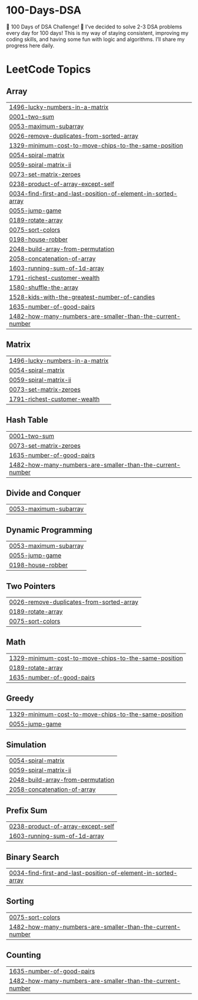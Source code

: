 # 100-Days-DSA
🎯 100 Days of DSA Challenge! 🎯 I’ve decided to solve 2-3 DSA problems every day for 100 days! This is my way of staying consistent, improving my coding skills, and having some fun with logic and algorithms.  I’ll share my progress here daily.

<!---LeetCode Topics Start-->
# LeetCode Topics
## Array
|  |
| ------- |
| [1496-lucky-numbers-in-a-matrix](https://github.com/Maheshdolly/100-Days-DSA/tree/master/1496-lucky-numbers-in-a-matrix) |
| [0001-two-sum](https://github.com/Maheshdolly/100-Days-DSA/tree/master/0001-two-sum) |
| [0053-maximum-subarray](https://github.com/Maheshdolly/100-Days-DSA/tree/master/0053-maximum-subarray) |
| [0026-remove-duplicates-from-sorted-array](https://github.com/Maheshdolly/100-Days-DSA/tree/master/0026-remove-duplicates-from-sorted-array) |
| [1329-minimum-cost-to-move-chips-to-the-same-position](https://github.com/Maheshdolly/100-Days-DSA/tree/master/1329-minimum-cost-to-move-chips-to-the-same-position) |
| [0054-spiral-matrix](https://github.com/Maheshdolly/100-Days-DSA/tree/master/0054-spiral-matrix) |
| [0059-spiral-matrix-ii](https://github.com/Maheshdolly/100-Days-DSA/tree/master/0059-spiral-matrix-ii) |
| [0073-set-matrix-zeroes](https://github.com/Maheshdolly/100-Days-DSA/tree/master/0073-set-matrix-zeroes) |
| [0238-product-of-array-except-self](https://github.com/Maheshdolly/100-Days-DSA/tree/master/0238-product-of-array-except-self) |
| [0034-find-first-and-last-position-of-element-in-sorted-array](https://github.com/Maheshdolly/100-Days-DSA/tree/master/0034-find-first-and-last-position-of-element-in-sorted-array) |
| [0055-jump-game](https://github.com/Maheshdolly/100-Days-DSA/tree/master/0055-jump-game) |
| [0189-rotate-array](https://github.com/Maheshdolly/100-Days-DSA/tree/master/0189-rotate-array) |
| [0075-sort-colors](https://github.com/Maheshdolly/100-Days-DSA/tree/master/0075-sort-colors) |
| [0198-house-robber](https://github.com/Maheshdolly/100-Days-DSA/tree/master/0198-house-robber) |
| [2048-build-array-from-permutation](https://github.com/Maheshdolly/100-Days-DSA/tree/master/2048-build-array-from-permutation) |
| [2058-concatenation-of-array](https://github.com/Maheshdolly/100-Days-DSA/tree/master/2058-concatenation-of-array) |
| [1603-running-sum-of-1d-array](https://github.com/Maheshdolly/100-Days-DSA/tree/master/1603-running-sum-of-1d-array) |
| [1791-richest-customer-wealth](https://github.com/Maheshdolly/100-Days-DSA/tree/master/1791-richest-customer-wealth) |
| [1580-shuffle-the-array](https://github.com/Maheshdolly/100-Days-DSA/tree/master/1580-shuffle-the-array) |
| [1528-kids-with-the-greatest-number-of-candies](https://github.com/Maheshdolly/100-Days-DSA/tree/master/1528-kids-with-the-greatest-number-of-candies) |
| [1635-number-of-good-pairs](https://github.com/Maheshdolly/100-Days-DSA/tree/master/1635-number-of-good-pairs) |
| [1482-how-many-numbers-are-smaller-than-the-current-number](https://github.com/Maheshdolly/100-Days-DSA/tree/master/1482-how-many-numbers-are-smaller-than-the-current-number) |
## Matrix
|  |
| ------- |
| [1496-lucky-numbers-in-a-matrix](https://github.com/Maheshdolly/100-Days-DSA/tree/master/1496-lucky-numbers-in-a-matrix) |
| [0054-spiral-matrix](https://github.com/Maheshdolly/100-Days-DSA/tree/master/0054-spiral-matrix) |
| [0059-spiral-matrix-ii](https://github.com/Maheshdolly/100-Days-DSA/tree/master/0059-spiral-matrix-ii) |
| [0073-set-matrix-zeroes](https://github.com/Maheshdolly/100-Days-DSA/tree/master/0073-set-matrix-zeroes) |
| [1791-richest-customer-wealth](https://github.com/Maheshdolly/100-Days-DSA/tree/master/1791-richest-customer-wealth) |
## Hash Table
|  |
| ------- |
| [0001-two-sum](https://github.com/Maheshdolly/100-Days-DSA/tree/master/0001-two-sum) |
| [0073-set-matrix-zeroes](https://github.com/Maheshdolly/100-Days-DSA/tree/master/0073-set-matrix-zeroes) |
| [1635-number-of-good-pairs](https://github.com/Maheshdolly/100-Days-DSA/tree/master/1635-number-of-good-pairs) |
| [1482-how-many-numbers-are-smaller-than-the-current-number](https://github.com/Maheshdolly/100-Days-DSA/tree/master/1482-how-many-numbers-are-smaller-than-the-current-number) |
## Divide and Conquer
|  |
| ------- |
| [0053-maximum-subarray](https://github.com/Maheshdolly/100-Days-DSA/tree/master/0053-maximum-subarray) |
## Dynamic Programming
|  |
| ------- |
| [0053-maximum-subarray](https://github.com/Maheshdolly/100-Days-DSA/tree/master/0053-maximum-subarray) |
| [0055-jump-game](https://github.com/Maheshdolly/100-Days-DSA/tree/master/0055-jump-game) |
| [0198-house-robber](https://github.com/Maheshdolly/100-Days-DSA/tree/master/0198-house-robber) |
## Two Pointers
|  |
| ------- |
| [0026-remove-duplicates-from-sorted-array](https://github.com/Maheshdolly/100-Days-DSA/tree/master/0026-remove-duplicates-from-sorted-array) |
| [0189-rotate-array](https://github.com/Maheshdolly/100-Days-DSA/tree/master/0189-rotate-array) |
| [0075-sort-colors](https://github.com/Maheshdolly/100-Days-DSA/tree/master/0075-sort-colors) |
## Math
|  |
| ------- |
| [1329-minimum-cost-to-move-chips-to-the-same-position](https://github.com/Maheshdolly/100-Days-DSA/tree/master/1329-minimum-cost-to-move-chips-to-the-same-position) |
| [0189-rotate-array](https://github.com/Maheshdolly/100-Days-DSA/tree/master/0189-rotate-array) |
| [1635-number-of-good-pairs](https://github.com/Maheshdolly/100-Days-DSA/tree/master/1635-number-of-good-pairs) |
## Greedy
|  |
| ------- |
| [1329-minimum-cost-to-move-chips-to-the-same-position](https://github.com/Maheshdolly/100-Days-DSA/tree/master/1329-minimum-cost-to-move-chips-to-the-same-position) |
| [0055-jump-game](https://github.com/Maheshdolly/100-Days-DSA/tree/master/0055-jump-game) |
## Simulation
|  |
| ------- |
| [0054-spiral-matrix](https://github.com/Maheshdolly/100-Days-DSA/tree/master/0054-spiral-matrix) |
| [0059-spiral-matrix-ii](https://github.com/Maheshdolly/100-Days-DSA/tree/master/0059-spiral-matrix-ii) |
| [2048-build-array-from-permutation](https://github.com/Maheshdolly/100-Days-DSA/tree/master/2048-build-array-from-permutation) |
| [2058-concatenation-of-array](https://github.com/Maheshdolly/100-Days-DSA/tree/master/2058-concatenation-of-array) |
## Prefix Sum
|  |
| ------- |
| [0238-product-of-array-except-self](https://github.com/Maheshdolly/100-Days-DSA/tree/master/0238-product-of-array-except-self) |
| [1603-running-sum-of-1d-array](https://github.com/Maheshdolly/100-Days-DSA/tree/master/1603-running-sum-of-1d-array) |
## Binary Search
|  |
| ------- |
| [0034-find-first-and-last-position-of-element-in-sorted-array](https://github.com/Maheshdolly/100-Days-DSA/tree/master/0034-find-first-and-last-position-of-element-in-sorted-array) |
## Sorting
|  |
| ------- |
| [0075-sort-colors](https://github.com/Maheshdolly/100-Days-DSA/tree/master/0075-sort-colors) |
| [1482-how-many-numbers-are-smaller-than-the-current-number](https://github.com/Maheshdolly/100-Days-DSA/tree/master/1482-how-many-numbers-are-smaller-than-the-current-number) |
## Counting
|  |
| ------- |
| [1635-number-of-good-pairs](https://github.com/Maheshdolly/100-Days-DSA/tree/master/1635-number-of-good-pairs) |
| [1482-how-many-numbers-are-smaller-than-the-current-number](https://github.com/Maheshdolly/100-Days-DSA/tree/master/1482-how-many-numbers-are-smaller-than-the-current-number) |
<!---LeetCode Topics End-->